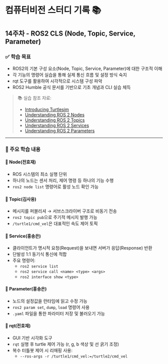 # 컴퓨터비전 스터디 기록 📚  

## 14주차 - ROS2 CLS (Node, Topic, Service, Parameter)

### ✅ 학습 목표
- ROS2의 기본 구성 요소(Node, Topic, Service, Parameter)에 대한 구조적 이해
- 각 기능의 명령어 실습을 통해 실제 통신 흐름 및 설정 방식 숙지
- rqt 도구를 활용하여 시각적으로 시스템 구성 파악
- ROS2 Humble 공식 문서를 기반으로 기초 개념과 CLI 실습 체득  

> 📚 실습 참조 자료:  
> - [Introducing Turtlesim](https://docs.ros.org/en/humble/Tutorials/Beginner-CLI-Tools/Introducing-Turtlesim/Introducing-Turtlesim.html)  
> - [Understanding ROS 2 Nodes](https://docs.ros.org/en/humble/Tutorials/Beginner-CLI-Tools/Understanding-ROS2-Nodes/Understanding-ROS2-Nodes.html)  
> - [Understanding ROS 2 Topics](https://docs.ros.org/en/humble/Tutorials/Beginner-CLI-Tools/Understanding-ROS2-Topics/Understanding-ROS2-Topics.html)  
> - [Understanding ROS 2 Services](https://docs.ros.org/en/humble/Tutorials/Beginner-CLI-Tools/Understanding-ROS2-Services/Understanding-ROS2-Services.html)  
> - [Understanding ROS 2 Parameters](https://docs.ros.org/en/humble/Tutorials/Beginner-CLI-Tools/Understanding-ROS2-Parameters/Understanding-ROS2-Parameters.html)  

---

### 🧩 주요 학습 내용

#### 🔹 Node(전효재)
- ROS 시스템의 최소 실행 단위
- 하나의 노드는 센서 처리, 제어 명령 등 하나의 기능 수행
- `ros2 node list` 명령어로 활성 노드 확인 가능

#### 🔹 Topic(김사웅)
- 메시지를 퍼블리셔 → 서브스크라이버 구조로 비동기 전송
- `ros2 topic pub`으로 주기적 메시지 발행 가능
- `/turtle1/cmd_vel`은 대표적인 속도 제어 토픽

#### 🔹 Service(홍송은)
- 클라이언트가 명시적 요청(Request)을 보내면 서버가 응답(Response) 반환
- 단발성 1:1 동기식 통신에 적합
- 주요 명령어:
  - `ros2 service list`  
  - `ros2 service call <name> <type> <args>`  
  - `ros2 interface show <type>`

#### 🔹 Parameter(홍송은)
- 노드의 설정값을 런타임에 읽고 수정 가능
- `ros2 param set`, `dump`, `load` 명령어 사용
- `.yaml` 파일을 통한 파라미터 저장 및 불러오기 가능

#### 🔹 rqt(전효재)
- GUI 기반 시각화 도구
- `rqt` 실행 후 turtle 제어 가능 (r, g, b 색상 및 선 굵기 조정)
- 복수 터틀봇 제어 시 리매핑 사용:
  - `--ros-args -r /turtle1/cmd_vel:=/turtle2/cmd_vel`